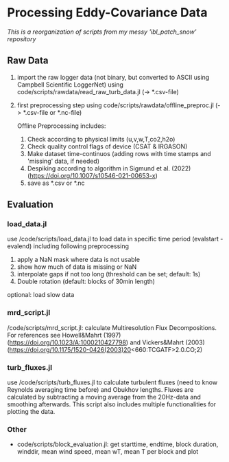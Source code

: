 # Processing Eddy-Covariance Data

*This is a reorganization of scripts from my messy 'ibl_patch_snow' repository*

## Raw Data

1. import the raw logger data (not binary, but converted to ASCII using Campbell Scientific LoggerNet) using code/scripts/rawdata/read_raw_turb_data.jl (-> *.csv-file)
2. first preprocessing step using code/scripts/rawdata/offline_preproc.jl (-> *.csv-file or *.nc-file)
    
    Offline Preprocessing includes:
    1. Check according to physical limits (u,v,w,T,co2,h2o)
    2. Check quality control flags of device (CSAT & IRGASON)
    3. Make dataset time-continuos (adding rows with time stamps and 'missing' data, if needed)
    4. Despiking according to algorithm in Sigmund et al. (2022) (https://doi.org/10.1007/s10546-021-00653-x)
    5. save as *.csv or *.nc

## Evaluation

### load_data.jl

use /code/scripts/load_data.jl to load data in specific time period (evalstart - evalend) including following preprocessing
1. apply a NaN mask where data is not usable
2. show how much of data is missing or NaN
3. interpolate gaps if not too long (threshold can be set; default: 1s)
4. Double rotation (default: blocks of 30min length)

optional: load slow data

### mrd_script.jl
/code/scripts/mrd_script.jl: calculate Multiresolution Flux Decompositions. For references see Howell&Mahrt (1997) (https://doi.org/10.1023/A:1000210427798) and Vickers&Mahrt (2003) (https://doi.org/10.1175/1520-0426(2003)20<660:TCGATF>2.0.CO;2)

### turb_fluxes.jl

use /code/scripts/turb_fluxes.jl to calculate turbulent fluxes (need to know Reynolds averaging time before) and Obukhov lengths. Fluxes are calculated by subtracting a moving average from the 20Hz-data and smoothing afterwards. This script also includes multiple functionalities for plotting the data.

### Other
- code/scripts/block_evaluation.jl: get starttime, endtime, block duration, winddir, mean wind speed, mean wT, mean T per block and plot

